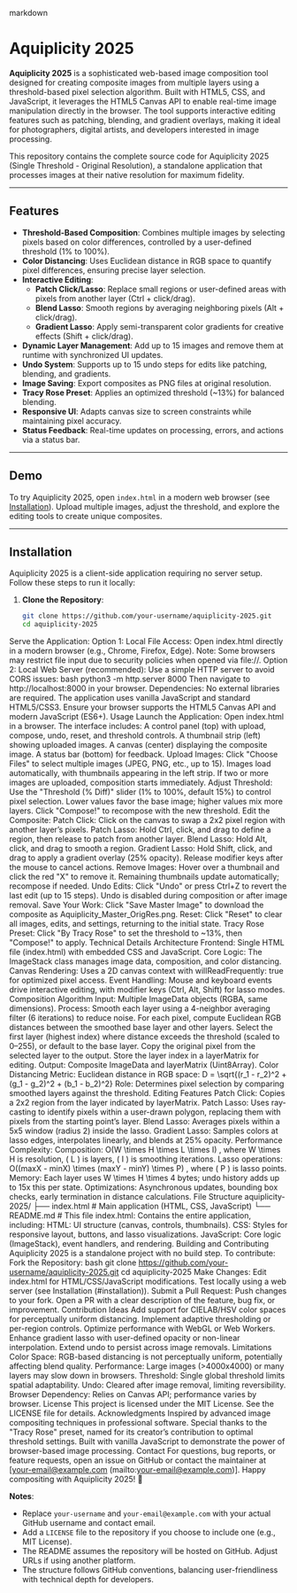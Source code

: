 markdown
# Aquiplicity 2025

**Aquiplicity 2025** is a sophisticated web-based image composition tool designed for creating composite images from multiple layers using a threshold-based pixel selection algorithm. Built with HTML5, CSS, and JavaScript, it leverages the HTML5 Canvas API to enable real-time image manipulation directly in the browser. The tool supports interactive editing features such as patching, blending, and gradient overlays, making it ideal for photographers, digital artists, and developers interested in image processing.

This repository contains the complete source code for Aquiplicity 2025 (Single Threshold - Original Resolution), a standalone application that processes images at their native resolution for maximum fidelity.

---

## Features

- **Threshold-Based Composition**: Combines multiple images by selecting pixels based on color differences, controlled by a user-defined threshold (1% to 100%).
- **Color Distancing**: Uses Euclidean distance in RGB space to quantify pixel differences, ensuring precise layer selection.
- **Interactive Editing**:
  - **Patch Click/Lasso**: Replace small regions or user-defined areas with pixels from another layer (Ctrl + click/drag).
  - **Blend Lasso**: Smooth regions by averaging neighboring pixels (Alt + click/drag).
  - **Gradient Lasso**: Apply semi-transparent color gradients for creative effects (Shift + click/drag).
- **Dynamic Layer Management**: Add up to 15 images and remove them at runtime with synchronized UI updates.
- **Undo System**: Supports up to 15 undo steps for edits like patching, blending, and gradients.
- **Image Saving**: Export composites as PNG files at original resolution.
- **Tracy Rose Preset**: Applies an optimized threshold (~13%) for balanced blending.
- **Responsive UI**: Adapts canvas size to screen constraints while maintaining pixel accuracy.
- **Status Feedback**: Real-time updates on processing, errors, and actions via a status bar.

---

## Demo

To try Aquiplicity 2025, open `index.html` in a modern web browser (see [Installation](#installation)). Upload multiple images, adjust the threshold, and explore the editing tools to create unique composites.

---

## Installation

Aquiplicity 2025 is a client-side application requiring no server setup. Follow these steps to run it locally:

1. **Clone the Repository**:
   ```bash
   git clone https://github.com/your-username/aquiplicity-2025.git
   cd aquiplicity-2025
Serve the Application:
Option 1: Local File Access:
Open index.html directly in a modern browser (e.g., Chrome, Firefox, Edge). Note: Some browsers may restrict file input due to security policies when opened via file://.
Option 2: Local Web Server (recommended):
Use a simple HTTP server to avoid CORS issues:
bash
python3 -m http.server 8000
Then navigate to http://localhost:8000 in your browser.
Dependencies:
No external libraries are required. The application uses vanilla JavaScript and standard HTML5/CSS3.
Ensure your browser supports the HTML5 Canvas API and modern JavaScript (ES6+).
Usage
Launch the Application:
Open index.html in a browser. The interface includes:
A control panel (top) with upload, compose, undo, reset, and threshold controls.
A thumbnail strip (left) showing uploaded images.
A canvas (center) displaying the composite image.
A status bar (bottom) for feedback.
Upload Images:
Click "Choose Files" to select multiple images (JPEG, PNG, etc., up to 15).
Images load automatically, with thumbnails appearing in the left strip.
If two or more images are uploaded, composition starts immediately.
Adjust Threshold:
Use the "Threshold (% Diff)" slider (1% to 100%, default 15%) to control pixel selection.
Lower values favor the base image; higher values mix more layers.
Click "Compose!" to recompose with the new threshold.
Edit the Composite:
Patch Click: Click on the canvas to swap a 2x2 pixel region with another layer’s pixels.
Patch Lasso: Hold Ctrl, click, and drag to define a region, then release to patch from another layer.
Blend Lasso: Hold Alt, click, and drag to smooth a region.
Gradient Lasso: Hold Shift, click, and drag to apply a gradient overlay (25% opacity).
Release modifier keys after the mouse to cancel actions.
Remove Images:
Hover over a thumbnail and click the red "X" to remove it.
Remaining thumbnails update automatically; recompose if needed.
Undo Edits:
Click "Undo" or press Ctrl+Z to revert the last edit (up to 15 steps).
Undo is disabled during composition or after image removal.
Save Your Work:
Click "Save Master Image" to download the composite as Aquiplicity_Master_OrigRes.png.
Reset:
Click "Reset" to clear all images, edits, and settings, returning to the initial state.
Tracy Rose Preset:
Click "By Tracy Rose" to set the threshold to ~13%, then "Compose!" to apply.
Technical Details
Architecture
Frontend: Single HTML file (index.html) with embedded CSS and JavaScript.
Core Logic: The ImageStack class manages image data, composition, and color distancing.
Canvas Rendering: Uses a 2D canvas context with willReadFrequently: true for optimized pixel access.
Event Handling: Mouse and keyboard events drive interactive editing, with modifier keys (Ctrl, Alt, Shift) for lasso modes.
Composition Algorithm
Input: Multiple ImageData objects (RGBA, same dimensions).
Process:
Smooth each layer using a 4-neighbor averaging filter (6 iterations) to reduce noise.
For each pixel, compute Euclidean RGB distances between the smoothed base layer and other layers.
Select the first layer (highest index) where distance exceeds the threshold (scaled to 0–255), or default to the base layer.
Copy the original pixel from the selected layer to the output.
Store the layer index in a layerMatrix for editing.
Output: Composite ImageData and layerMatrix (Uint8Array).
Color Distancing
Metric: Euclidean distance in RGB space:
D = \sqrt{(r_1 - r_2)^2 + (g_1 - g_2)^2 + (b_1 - b_2)^2}
Role: Determines pixel selection by comparing smoothed layers against the threshold.
Editing Features
Patch Click: Copies a 2x2 region from the layer indicated by layerMatrix.
Patch Lasso: Uses ray-casting to identify pixels within a user-drawn polygon, replacing them with pixels from the starting point’s layer.
Blend Lasso: Averages pixels within a 5x5 window (radius 2) inside the lasso.
Gradient Lasso: Samples colors at lasso edges, interpolates linearly, and blends at 25% opacity.
Performance
Complexity:
Composition: 
O(W \times H \times L \times I)
, where 
W \times H
 is resolution, ( L ) is layers, ( I ) is smoothing iterations.
Lasso operations: 
O((maxX - minX) \times (maxY - minY) \times P)
, where ( P ) is lasso points.
Memory: Each layer uses 
W \times H \times 4
 bytes; undo history adds up to 15x this per state.
Optimizations: Asynchronous updates, bounding box checks, early termination in distance calculations.
File Structure
aquiplicity-2025/
├── index.html        # Main application (HTML, CSS, JavaScript)
└── README.md         # This file
index.html: Contains the entire application, including:
HTML: UI structure (canvas, controls, thumbnails).
CSS: Styles for responsive layout, buttons, and lasso visualizations.
JavaScript: Core logic (ImageStack), event handlers, and rendering.
Building and Contributing
Aquiplicity 2025 is a standalone project with no build step. To contribute:
Fork the Repository:
bash
git clone https://github.com/your-username/aquiplicity-2025.git
cd aquiplicity-2025
Make Changes:
Edit index.html for HTML/CSS/JavaScript modifications.
Test locally using a web server (see Installation (#installation)).
Submit a Pull Request:
Push changes to your fork.
Open a PR with a clear description of the feature, bug fix, or improvement.
Contribution Ideas
Add support for CIELAB/HSV color spaces for perceptually uniform distancing.
Implement adaptive thresholding or per-region controls.
Optimize performance with WebGL or Web Workers.
Enhance gradient lasso with user-defined opacity or non-linear interpolation.
Extend undo to persist across image removals.
Limitations
Color Space: RGB-based distancing is not perceptually uniform, potentially affecting blend quality.
Performance: Large images (>4000x4000) or many layers may slow down in browsers.
Threshold: Single global threshold limits spatial adaptability.
Undo: Cleared after image removal, limiting reversibility.
Browser Dependency: Relies on Canvas API; performance varies by browser.
License
This project is licensed under the MIT License. See the LICENSE file for details.
Acknowledgments
Inspired by advanced image compositing techniques in professional software.
Special thanks to the "Tracy Rose" preset, named for its creator’s contribution to optimal threshold settings.
Built with vanilla JavaScript to demonstrate the power of browser-based image processing.
Contact
For questions, bug reports, or feature requests, open an issue on GitHub or contact the maintainer at [your-email@example.com (mailto:your-email@example.com)].
Happy compositing with Aquiplicity 2025! 🎨

**Notes**:
- Replace `your-username` and `your-email@example.com` with your actual GitHub username and contact email.
- Add a `LICENSE` file to the repository if you choose to include one (e.g., MIT License).
- The README assumes the repository will be hosted on GitHub. Adjust URLs if using another platform.
- The structure follows GitHub conventions, balancing user-friendliness with technical depth for developers.
